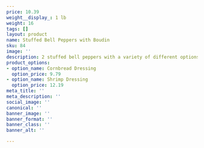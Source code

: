 ```yaml
---
price: 10.39
weight__display_: 1 lb
weight: 16
tags: []
layout: product
name: Stuffed Bell Peppers with Boudin
sku: 84
image: ''
description: 2 stuffed bell peppers with a variety of different options
product_options:
- option_name: Cornbread Dressing
  option_price: 9.79
- option_name: Shrimp Dressing
  option_price: 12.19
meta_title: ''
meta_description: ''
social_image: ''
canonical: ''
banner_image: ''
banner_format: ''
banner_class: ''
banner_alt: ''

---
```

